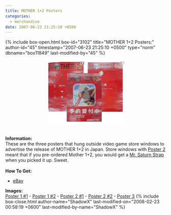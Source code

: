 ```yaml
---
title: MOTHER 1+2 Posters
categories:
  - merchandise
date: 2007-06-23 21:25:10 +0500
---
```

{% include box-open.html box-id="3102" title="MOTHER 1+2 Posters:" author-id="45" timestamp="2007-06-23 21:25:10 +0500" type="norm" dbname="box11849" last-modified-by="45" %}
	<center>
	<img src="/merchandise/images/m12_posters_title.png" border="0" alt="MOTHER 1+2 Posters" />
	</center>
	<br /><br />
	<b>Information:</b>
	<br />
	These are the three posters that hung outside video game store windows to advertise 
	the release of MOTHER 1+2 in Japan. Store windows with <a href="/merchandise/images/m12_posters2-2.jpg">Poster 2</a> 
	meant that if you pre-ordered Mother 1+2, you would get a <a href="/merchandise/misc/msstrap.php">Mr. Saturn Strap</a> 
	when you picked it up. Sweet.
	<br /><br />
	<b>How To Get:</b>
	<br />
	<ul>
	<li><a href="http://www.ebay.com">eBay</a></li>
	</ul>
	<b>Images:</b>
	<br />
	<a href="/merchandise/images/m12_posters1.jpg">Poster 1 #1</a> - <a href="/merchandise/images/m12_posters1-2.jpg">Poster 1 #2</a> - <a href="/merchandise/images/m12_posters2.jpg">Poster 2 #1</a> - 
	<a href="/merchandise/images/m12_posters2-2.jpg">Poster 2 #2</a> - <a href="/merchandise/images/m12_posters3.jpg">Poster 3</a>
{% include box-close.html author-name="ShadowX" last-modified-on="2008-02-23 00:58:19 +0600" last-modified-by-name="ShadowX" %}
